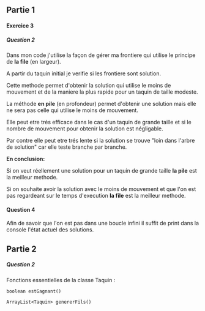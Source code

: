  ##  Partie 1
 #### Exercice 3
 ##### Question 2
 
Dans mon code j'utilise la façon de gérer ma frontiere qui utilise le principe de **la file** (en largeur).
 
A partir du taquin initial je verifie si les frontiere sont solution.

Cette methode permet d'obtenir la solution qui utilise le moins de mouvement et de la maniere la plus rapide pour un taquin de taille modeste. 
 

La méthode **en pile** (en profondeur) permet d'obtenir une solution mais elle ne sera pas celle qui utilise le moins de mouvement.

Elle peut etre trés efficace dans le cas d'un taquin de grande taille et si le nombre de mouvement pour obtenir la solution est négligable.

Par contre elle peut etre trés lente si la solution se trouve "loin dans l'arbre de solution" car elle teste branche par branche.

**En conclusion:**

Si on veut réellement une solution pour un taquin de grande taille **la pile** est la meilleur methode.

Si on souhaite avoir la solution avec le moins de mouvement et que l'on est pas regardeant sur le temps d'execution **la file** est la meilleur methode.

 #### Question 4
 
 Afin de savoir que l'on est pas dans une boucle infini il suffit de print dans la console l'état actuel des solutions.
 
 ##  Partie 2
 ##### Question 2
 
Fonctions essentielles de la classe Taquin :
 
`boolean estGagnant()`

`ArrayList<Taquin> genererFils()`
